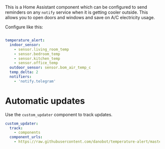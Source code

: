 This is a Home Assistant component which can be configured to send reminders on any `notify` service when it is getting cooler outside. This allows you to open doors and windows and save on A/C electricity usage.

Configure like this:

```yaml

temperature_alert:
  indoor_sensor:
    - sensor.living_room_temp
    - sensor.bedroom_temp
    - sensor.kitchen_temp
    - sensor.office_temp
  outdoor_sensor: sensor.bom_air_temp_c
  temp_delta: 2
  notifiers: 
    - 'notify.telegram'
```




# Automatic updates
Use the `custom_updater` component to track updates.

```yaml
custom_updater:
  track:
    - components
  component_urls:
    - https://raw.githubusercontent.com/danobot/temperature-alert/master/tracker.json
```